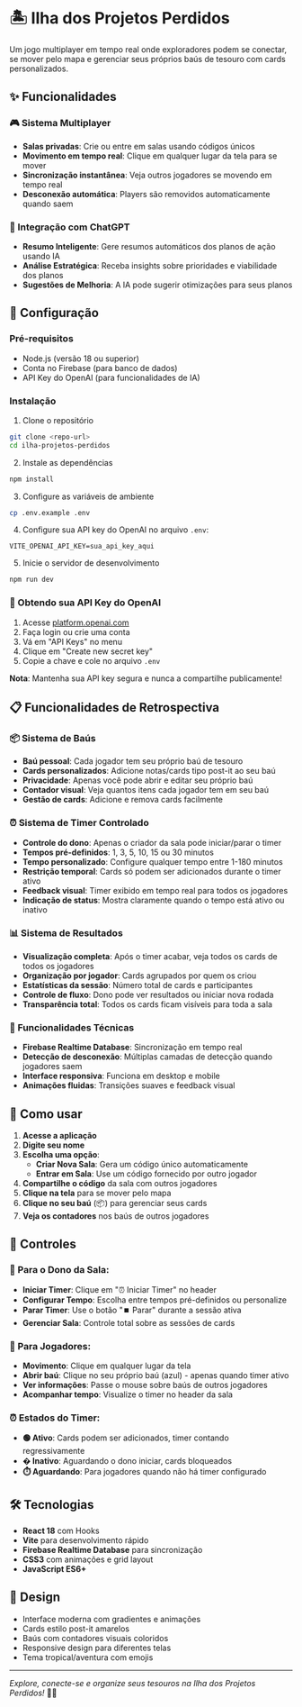 # 🏝️ Ilha dos Projetos Perdidos

Um jogo multiplayer em tempo real onde exploradores podem se conectar, se mover pelo mapa e gerenciar seus próprios baús de tesouro com cards personalizados.

## ✨ Funcionalidades

### 🎮 Sistema Multiplayer
- **Salas privadas**: Crie ou entre em salas usando códigos únicos
- **Movimento em tempo real**: Clique em qualquer lugar da tela para se mover
- **Sincronização instantânea**: Veja outros jogadores se movendo em tempo real
- **Desconexão automática**: Players são removidos automaticamente quando saem

### 🤖 Integração com ChatGPT
- **Resumo Inteligente**: Gere resumos automáticos dos planos de ação usando IA
- **Análise Estratégica**: Receba insights sobre prioridades e viabilidade dos planos
- **Sugestões de Melhoria**: A IA pode sugerir otimizações para seus planos

## 🚀 Configuração

### Pré-requisitos
- Node.js (versão 18 ou superior)
- Conta no Firebase (para banco de dados)
- API Key do OpenAI (para funcionalidades de IA)

### Instalação
1. Clone o repositório
```bash
git clone <repo-url>
cd ilha-projetos-perdidos
```

2. Instale as dependências
```bash
npm install
```

3. Configure as variáveis de ambiente
```bash
cp .env.example .env
```

4. Configure sua API key do OpenAI no arquivo `.env`:
```env
VITE_OPENAI_API_KEY=sua_api_key_aqui
```

5. Inicie o servidor de desenvolvimento
```bash
npm run dev
```

### 🔑 Obtendo sua API Key do OpenAI
1. Acesse [platform.openai.com](https://platform.openai.com)
2. Faça login ou crie uma conta
3. Vá em "API Keys" no menu
4. Clique em "Create new secret key"
5. Copie a chave e cole no arquivo `.env`

**Nota**: Mantenha sua API key segura e nunca a compartilhe publicamente!

## 📋 Funcionalidades de Retrospectiva

### 📦 Sistema de Baús
- **Baú pessoal**: Cada jogador tem seu próprio baú de tesouro
- **Cards personalizados**: Adicione notas/cards tipo post-it ao seu baú
- **Privacidade**: Apenas você pode abrir e editar seu próprio baú
- **Contador visual**: Veja quantos itens cada jogador tem em seu baú
- **Gestão de cards**: Adicione e remova cards facilmente

### ⏰ Sistema de Timer Controlado
- **Controle do dono**: Apenas o criador da sala pode iniciar/parar o timer
- **Tempos pré-definidos**: 1, 3, 5, 10, 15 ou 30 minutos
- **Tempo personalizado**: Configure qualquer tempo entre 1-180 minutos
- **Restrição temporal**: Cards só podem ser adicionados durante o timer ativo
- **Feedback visual**: Timer exibido em tempo real para todos os jogadores
- **Indicação de status**: Mostra claramente quando o tempo está ativo ou inativo

### 📊 Sistema de Resultados
- **Visualização completa**: Após o timer acabar, veja todos os cards de todos os jogadores
- **Organização por jogador**: Cards agrupados por quem os criou
- **Estatísticas da sessão**: Número total de cards e participantes
- **Controle de fluxo**: Dono pode ver resultados ou iniciar nova rodada
- **Transparência total**: Todos os cards ficam visíveis para toda a sala

### 🔧 Funcionalidades Técnicas
- **Firebase Realtime Database**: Sincronização em tempo real
- **Detecção de desconexão**: Múltiplas camadas de detecção quando jogadores saem
- **Interface responsiva**: Funciona em desktop e mobile
- **Animações fluidas**: Transições suaves e feedback visual

## 🚀 Como usar

1. **Acesse a aplicação**
2. **Digite seu nome**
3. **Escolha uma opção**:
   - **Criar Nova Sala**: Gera um código único automaticamente
   - **Entrar em Sala**: Use um código fornecido por outro jogador
4. **Compartilhe o código** da sala com outros jogadores
5. **Clique na tela** para se mover pelo mapa
6. **Clique no seu baú** (📦) para gerenciar seus cards
7. **Veja os contadores** nos baús de outros jogadores

## 🎯 Controles

### 👑 Para o Dono da Sala:
- **Iniciar Timer**: Clique em "⏰ Iniciar Timer" no header
- **Configurar Tempo**: Escolha entre tempos pré-definidos ou personalize
- **Parar Timer**: Use o botão "⏹️ Parar" durante a sessão ativa
- **Gerenciar Sala**: Controle total sobre as sessões de cards

### 👤 Para Jogadores:
- **Movimento**: Clique em qualquer lugar da tela
- **Abrir baú**: Clique no seu próprio baú (azul) - apenas quando timer ativo
- **Ver informações**: Passe o mouse sobre baús de outros jogadores
- **Acompanhar tempo**: Visualize o timer no header da sala

### ⏰ Estados do Timer:
- **🟢 Ativo**: Cards podem ser adicionados, timer contando regressivamente
- **� Inativo**: Aguardando o dono iniciar, cards bloqueados
- **⏱️ Aguardando**: Para jogadores quando não há timer configurado

## 🛠️ Tecnologias

- **React 18** com Hooks
- **Vite** para desenvolvimento rápido
- **Firebase Realtime Database** para sincronização
- **CSS3** com animações e grid layout
- **JavaScript ES6+**

## 🎨 Design

- Interface moderna com gradientes e animações
- Cards estilo post-it amarelos
- Baús com contadores visuais coloridos
- Responsive design para diferentes telas
- Tema tropical/aventura com emojis

---

*Explore, conecte-se e organize seus tesouros na Ilha dos Projetos Perdidos!* 🏴‍☠️
